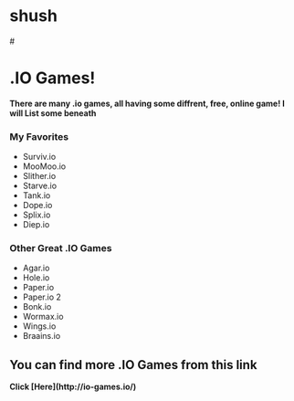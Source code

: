 # shush
#<h1> .IO Games! </h1> 
<b> There are many .io games, all having some diffrent, free, online game! I will List some beneath </b>

<h3> My Favorites </h3>
<ul> 
<li>Surviv.io</li>
<li>MooMoo.io</li>
<li>Slither.io</li>
<li>Starve.io</li>
<li>Tank.io</li>
<li>Dope.io</li>
<li>Splix.io</li>
<li>Diep.io</li>

</ul>

<h3> Other Great .IO Games </h3>
<ul>
	<li>Agar.io</li>
	<li>Hole.io</li>
	<li>Paper.io</li>
	<li>Paper.io 2</li>
	<li>Bonk.io</li>
	<li>Wormax.io</li>
	<li>Wings.io</li>
	<li>Braains.io</li>

</ul>

<h2> You can find more .IO Games from this link </h2>
<b> Click [Here](http://io-games.io/)</b>





